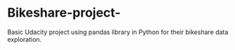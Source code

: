# Bikeshare-project-
Basic Udacity project using pandas library in Python for their bikeshare data exploration.
